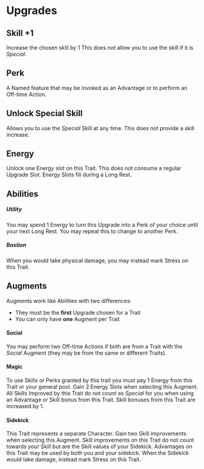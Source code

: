 # Upgrades
## Skill +1
Increase the chosen skill by 1
This does _not_ allow you to use the skill if it is _Special_.
## Perk
A Named feature that may be invoked as an Advantage or to perform an Off-time Action.
## Unlock Special Skill
Allows you to use the _Special_ Skill at any time.
This does _not_ provide a skill increase.
## Energy
Unlock one Energy slot on this Trait. This does not consume a regular Upgrade Slot.
Energy Slots fill during a Long Rest.
## Abilities
##### Utility
You may spend 1 Energy to turn this Upgrade into a Perk of your choice until your next Long Rest.
You may repeat this to change to another Perk.
##### Bastion
When you would take physical damage, you may instead mark Stress on this Trait.
## Augments
Augments work like Abilities with two differences:
- They must be the **first** Upgrade chosen for a Trait
- You can only have **one** Augment per Trait
#### Social
You may perform two Off-time Actions if both are from a Trait with the *Social* Augment (they may be from the same or different Traits).
#### Magic
To use Skills or Perks granted by this trait you must pay 1 Energy from this Trait or your general pool.
Gain 2 Energy Slots when selecting this Augment.
All Skills Improved by this Trait do not count as _Special_ for you when using an Advantage or Skill bonus from this Trait.
Skill bonuses from this Trait are increased by 1.
#### Sidekick
This Trait represents a separate Character. 
Gain two Skill improvements when selecting this Augment.
Skill improvements on this Trait do not count towards _your_ Skill but are the Skill values of your Sidekick.
Advantages on this Trait may be used by both you and your sidekick.
When the Sidekick would take damage, instead mark Stress on this Trait.